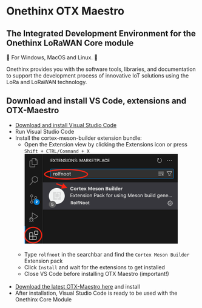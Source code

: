 # Onethinx OTX Maestro
## The Integrated Development Environment for the Onethinx LoRaWAN Core module

🚀 For Windows, MacOS and Linux. 🚀

Onethinx provides you with the software tools, libraries, and documentation to support the development process of innovative IoT solutions using the LoRa and LoRaWAN technology.

## Download and install VS Code, extensions and OTX-Maestro
  - [Download and install Visual Studio Code](https://code.visualstudio.com/download)
  - Run Visual Studio Code
  - Install the cortex-meson-builder extension bundle:
    - Open the Extension view by clicking the Extensions icon or press `Shift + CTRL/Command + X`
    ![](https://raw.githubusercontent.com/onethinx/Readme_assets/main/VSCode-extensions.png) <br><br>
    - Type `rolfnoot` in the searchbar and find the `Cortex Meson Builder` Extension pack
    - Click `Install` and wait for the extensions to get installed
    - Close VS Code before installing OTX Maestro (important!) <br><br>
  - [Download the latest OTX-Maestro here](https://github.com/onethinx/OTX-Maestro-Windows/releases) and install
  - After installation, Visual Studio Code is ready to be used with the Onethinx Core Module

